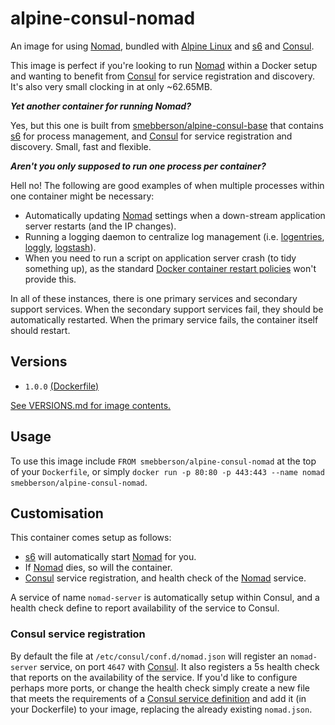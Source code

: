 alpine-consul-nomad
====================

An image for using [Nomad], bundled with [Alpine Linux][alpinelinux] and [s6][s6] and [Consul][consul].

This image is perfect if you're looking to run [Nomad] within a Docker setup and wanting to benefit from [Consul][consul] for service registration and discovery. It's also very small clocking in at only ~62.65MB.

**_Yet another container for running Nomad?_**

Yes, but this one is built from [smebberson/alpine-consul-base][alpinebase] that contains [s6][s6] for process management, and [Consul][consul] for service registration and discovery. Small, fast and flexible.

_**Aren't you only supposed to run one process per container?**_

Hell no! The following are good examples of when multiple processes within one container might be necessary:

- Automatically updating [Nomad] settings when a down-stream application server restarts (and the IP changes).
- Running a logging daemon to centralize log management (i.e. [logentries][logentries], [loggly][loggly], [logstash][logstash]).
- When you need to run a script on application server crash (to tidy something up), as the standard [Docker container restart policies][drsp] won't provide this.

In all of these instances, there is one primary services and secondary support services. When the secondary support services fail, they should be automatically restarted. When the primary service fails, the container itself should restart.

## Versions

- `1.0.0` [(Dockerfile)](https://github.com/smebberson/docker-alpine/blob/master/alpine-consul-nomad/Dockerfile)

[See VERSIONS.md for image contents.](https://github.com/smebberson/docker-alpine/blob/master/alpine-consul-nomad/VERSIONS.md)

## Usage

To use this image include `FROM smebberson/alpine-consul-nomad` at the top of your `Dockerfile`, or simply `docker run -p 80:80 -p 443:443 --name nomad smebberson/alpine-consul-nomad`.

## Customisation

This container comes setup as follows:

- [s6][s6] will automatically start [Nomad] for you.
- If [Nomad] dies, so will the container.
- [Consul][consul] service registration, and health check of the [Nomad] service.

A service of name `nomad-server` is automatically setup within Consul, and a health check define to report availability of the service to Consul.

### Consul service registration

By default the file at `/etc/consul/conf.d/nomad.json` will register an `nomad-server` service, on port `4647` with [Consul][consul]. It also registers a 5s health check that reports on the availability of the service. If you'd like to configure perhaps more ports, or change the health check simply create a new file that meets the requirements of a [Consul service definition][consulservicedef] and add it (in your Dockerfile) to your image, replacing the already existing `nomad.json`.

[alpinelinux]: https://www.alpinelinux.org/
[consul]: https://consul.io/
[s6]: http://www.skarnet.org/software/s6/
[s6-svc]: http://skarnet.org/software/s6/s6-svc.html
[s6-built-statically]: https://github.com/smebberson/docker-ubuntu-base/blob/master/s6/s6-build
[logentries]: https://logentries.com/
[loggly]: https://www.loggly.com/
[logstash]: http://logstash.net/
[drsp]: https://docs.docker.com/reference/commandline/cli/#restart-policies
[Nomad]: https://www.nomadproject.io
[alpinebase]: https://registry.hub.docker.com/u/smebberson/alpine-base/
[s6]: http://www.skarnet.org/software/s6/
[dockerlogs]: https://docs.docker.com/reference/commandline/cli/#logs
[consulservicedef]: https://www.consul.io/docs/agent/services.html
